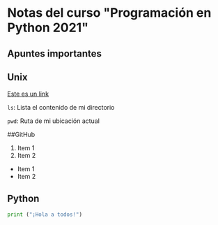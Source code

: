 # Notas del curso "Programación en Python 2021"

## Apuntes importantes



## Unix

[Este es un link](www.google.com)

``ls``: Lista el contenido de mi directorio

``pwd``: Ruta de mi ubicación actual

##GitHub

1. Item 1
2. Item 2

- Item 1
- Item 2



## Python

```python
print ("¡Hola a todos!")
```







